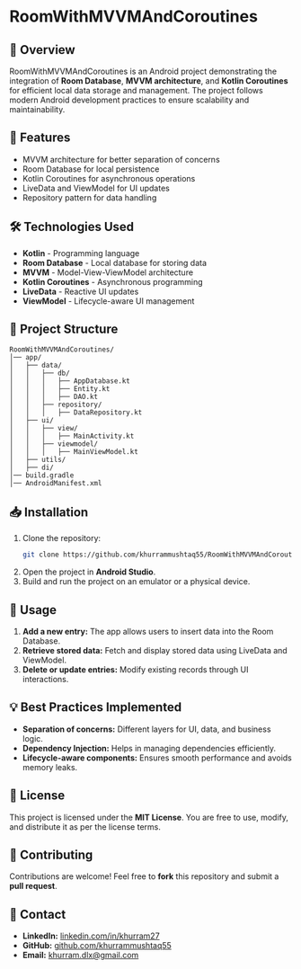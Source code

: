# RoomWithMVVMAndCoroutines

## 📌 Overview
RoomWithMVVMAndCoroutines is an Android project demonstrating the integration of **Room Database**, **MVVM architecture**, and **Kotlin Coroutines** for efficient local data storage and management. The project follows modern Android development practices to ensure scalability and maintainability.

## 🚀 Features
- MVVM architecture for better separation of concerns
- Room Database for local persistence
- Kotlin Coroutines for asynchronous operations
- LiveData and ViewModel for UI updates
- Repository pattern for data handling

## 🛠️ Technologies Used
- **Kotlin** - Programming language
- **Room Database** - Local database for storing data
- **MVVM** - Model-View-ViewModel architecture
- **Kotlin Coroutines** - Asynchronous programming
- **LiveData** - Reactive UI updates
- **ViewModel** - Lifecycle-aware UI management

## 📂 Project Structure
```
RoomWithMVVMAndCoroutines/
│── app/
│   ├── data/
│   │   ├── db/
│   │   │   ├── AppDatabase.kt
│   │   │   ├── Entity.kt
│   │   │   ├── DAO.kt
│   │   ├── repository/
│   │   │   ├── DataRepository.kt
│   ├── ui/
│   │   ├── view/
│   │   │   ├── MainActivity.kt
│   │   ├── viewmodel/
│   │   │   ├── MainViewModel.kt
│   ├── utils/
│   ├── di/
│── build.gradle
│── AndroidManifest.xml
```

## 📥 Installation
1. Clone the repository:
   ```sh
   git clone https://github.com/khurrammushtaq55/RoomWithMVVMAndCoroutines.git
   ```
2. Open the project in **Android Studio**.
3. Build and run the project on an emulator or a physical device.

## 📖 Usage
1. **Add a new entry:** The app allows users to insert data into the Room Database.
2. **Retrieve stored data:** Fetch and display stored data using LiveData and ViewModel.
3. **Delete or update entries:** Modify existing records through UI interactions.

## 💡 Best Practices Implemented
- **Separation of concerns:** Different layers for UI, data, and business logic.
- **Dependency Injection:** Helps in managing dependencies efficiently.
- **Lifecycle-aware components:** Ensures smooth performance and avoids memory leaks.

## 📜 License
This project is licensed under the **MIT License**. You are free to use, modify, and distribute it as per the license terms.

## 🤝 Contributing
Contributions are welcome! Feel free to **fork** this repository and submit a **pull request**.

## 📧 Contact
- **LinkedIn:** [linkedin.com/in/khurram27](https://www.linkedin.com/in/khurram27/)
- **GitHub:** [github.com/khurrammushtaq55](https://github.com/khurrammushtaq55)
- **Email:** khurram.dlx@gmail.com

